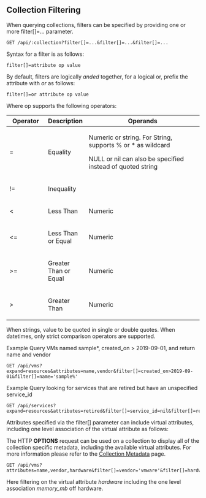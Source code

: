 ---
---

## Collection Filtering

When querying collections, filters can be specified by providing one or
more filter\[\]=…​ parameter.

    GET /api/:collection?filter[]=...&filter[]=...&filter[]=...

Syntax for a filter is as follows:

    filter[]=attribute op value

By default, filters are logically *anded* together, for a logical or,
prefix the attribute with *or* as follows:

    filter[]=or attribute op value

Where op supports the following operators:

<table>
<colgroup>
<col style="width: 20%" />
<col style="width: 20%" />
<col style="width: 60%" />
</colgroup>
<thead>
<tr class="header">
<th>Operator</th>
<th>Description</th>
<th>Operands</th>
</tr>
</thead>
<tbody>
<tr class="odd">
<td><p>=</p></td>
<td><p>Equality</p></td>
<td><p>Numeric or string. For String, supports % or * as wildcard</p>
<p>NULL or nil can also be specified instead of quoted string</p></td>
</tr>
<tr class="even">
<td><p>!=</p></td>
<td><p>Inequality</p></td>
<td></td>
</tr>
<tr class="odd">
<td><p>&lt;</p></td>
<td><p>Less Than</p></td>
<td><p>Numeric</p></td>
</tr>
<tr class="even">
<td><p>&lt;=</p></td>
<td><p>Less Than or Equal</p></td>
<td><p>Numeric</p></td>
</tr>
<tr class="odd">
<td><p>&gt;=</p></td>
<td><p>Greater Than or Equal</p></td>
<td><p>Numeric</p></td>
</tr>
<tr class="even">
<td><p>&gt;</p></td>
<td><p>Greater Than</p></td>
<td><p>Numeric</p></td>
</tr>
</tbody>
</table>

When strings, value to be quoted in single or double quotes. When
datetimes, only strict comparison operators are supported.

Example Query VMs named sample\*, created\_on \> 2019-09-01, and return
name and vendor

    GET /api/vms?expand=resources&attributes=name,vendor&filter[]=created_on>2019-09-01&filter[]=name='sample%'

Example Query looking for services that are retired but have an
unspecified service\_id

    GET /api/services?expand=resources&attributes=retired&filter[]=service_id=nil&filter[]=retired=true

Attributes specified via the filter\[\] parameter can include virtual
attributes, including one level association of the virtual attribute as
follows:

The HTTP **OPTIONS** request can be used on a collection to display all
of the collection specific metadata, including the available virtual
attributes. For more information please refer to the [Collection
Metadata](../appendices/collection_metadata.html) page.

    GET /api/vms?attributes=name,vendor,hardware&filter[]=vendor='vmware'&filter[]=hardware.memory_mb>=8192

Here filtering on the virtual attribute *hardware* including the one
level association *memory\_mb* off hardware.
